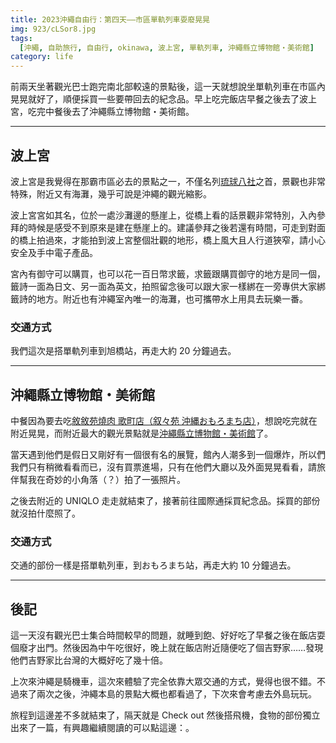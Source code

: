 ```yaml
---
title: 2023沖繩自由行：第四天——市區單軌列車耍廢晃晃
img: 923/cLSor8.jpg
tags:
  [沖繩, 自助旅行, 自由行, okinawa, 波上宮, 單軌列車, 沖繩縣立博物館・美術館]
category: life
---
```


前兩天坐著觀光巴士跑完南北部較遠的景點後，這一天就想說坐單軌列車在市區內晃晃就好了，順便採買一些要帶回去的紀念品。早上吃完飯店早餐之後去了波上宮，吃完中餐後去了沖繩縣立博物館・美術館。

<!--more-->

---

## 波上宮

波上宮是我覺得在那霸市區必去的景點之一，不僅名列[琉球八社](https://zh.wikipedia.org/zh-tw/%E7%90%89%E7%90%83%E5%85%AB%E7%A4%BE)之首，景觀也非常特殊，附近又有海灘，幾乎可說是沖繩的觀光縮影。

<article-img img="922/VPmfe1.jpg"></article-img>

波上宮宮如其名，位於一處沙灘邊的懸崖上，從橋上看的話景觀非常特別，入內參拜的時候是感受不到原來是建在懸崖上的。建議參拜之後若還有時間，可走到對面的橋上拍過來，才能拍到波上宮整個壯觀的地形，橋上風大且人行道狹窄，請小心安全及手中電子產品。

<article-img img="922/mTBtsN.jpg" aspect-ratio="1/1"></article-img>

宮內有御守可以購買，也可以花一百日幣求籤，求籤跟購買御守的地方是同一個，籤詩一面為日文、另一面為英文，拍照留念後可以跟大家一樣綁在一旁專供大家綁籤詩的地方。附近也有沖繩室內唯一的海灘，也可攜帶水上用具去玩樂一番。

<article-img img="924/rDil1Y.jpg"  aspect-ratio="4/3"></article-img>

### 交通方式

我們這次是搭單軌列車到旭橋站，再走大約 20 分鐘過去。

<article-img img="923/30uC2K.png"></article-img>

---

## 沖繩縣立博物館・美術館

<article-img img="923/cLSor8.jpg"></article-img>

中餐因為要去吃[敘敘苑燒肉 歌町店（叙々苑 沖縄おもろまち店）](https://maps.app.goo.gl/3FFm8DNATbroVm9w8)，想說吃完就在附近晃晃，而附近最大的觀光景點就是[沖繩縣立博物館・美術館](https://maps.app.goo.gl/xGAd9a4TUCXTsfEg6)了。

當天遇到他們是假日又剛好有一個很有名的展覽，館內人潮多到一個爆炸，所以們我們只有稍微看看而已，沒有買票進場，只有在他們大廳以及外面晃晃看看，請旅伴幫我在奇妙的小角落（？）拍了一張照片。

<article-img img="923/g6lWUo.jpg" aspect-ratio="1/1"></article-img>

之後去附近的 UNIQLO 走走就結束了，接著前往國際通採買紀念品。採買的部份就沒拍什麼照了。

### 交通方式

交通的部份一樣是搭單軌列車，到おもろまち站，再走大約 10 分鐘過去。

<article-img img="922/DctrKb.png"></article-img>

---

## 後記

這一天沒有觀光巴士集合時間較早的問題，就睡到飽、好好吃了早餐之後在飯店耍個廢才出門。然後因為中午吃很好，晚上就在飯店附近隨便吃了個吉野家……發現他們吉野家比台灣的大概好吃了幾十倍。

上次來沖繩是騎機車，這次來體驗了完全依靠大眾交通的方式，覺得也很不錯。不過來了兩次之後，沖繩本島的景點大概也都看過了，下次來會考慮去外島玩玩。

旅程到這邊差不多就結束了，隔天就是 Check out 然後搭飛機，食物的部份獨立出來了一篇，有興趣繼續閱讀的可以點這邊：<article-inner-link slug="okinawa_foods_2023"></article-inner-link>。
